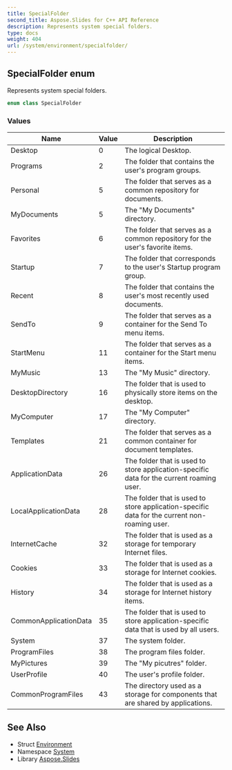 ```yaml
---
title: SpecialFolder
second_title: Aspose.Slides for C++ API Reference
description: Represents system special folders.
type: docs
weight: 404
url: /system/environment/specialfolder/
---
```

## SpecialFolder enum


Represents system special folders.

```cpp
enum class SpecialFolder
```

### Values

| Name | Value | Description |
| --- | --- | --- |
| Desktop | 0 | The logical Desktop. |
| Programs | 2 | The folder that contains the user's program groups. |
| Personal | 5 | The folder that serves as a common repository for documents. |
| MyDocuments | 5 | The \"My Documents\" directory. |
| Favorites | 6 | The folder that serves as a common repository for the user's favorite items. |
| Startup | 7 | The folder that corresponds to the user's Startup program group. |
| Recent | 8 | The folder that contains the user's most recently used documents. |
| SendTo | 9 | The folder that serves as a container for the Send To menu items. |
| StartMenu | 11 | The folder that serves as a container for the Start menu items. |
| MyMusic | 13 | The \"My Music\" directory. |
| DesktopDirectory | 16 | The folder that is used to physically store items on the desktop. |
| MyComputer | 17 | The \"My Computer\" directory. |
| Templates | 21 | The folder that serves as a common container for document templates. |
| ApplicationData | 26 | The folder that is used to store application-specific data for the current roaming user. |
| LocalApplicationData | 28 | The folder that is used to store application-specific data for the current non-roaming user. |
| InternetCache | 32 | The folder that is used as a storage for temporary Internet files. |
| Cookies | 33 | The folder that is used as a storage for Internet cookies. |
| History | 34 | The folder that is used as a storage for Internet history items. |
| CommonApplicationData | 35 | The folder that is used to store application-specific data that is used by all users. |
| System | 37 | The system folder. |
| ProgramFiles | 38 | The program files folder. |
| MyPictures | 39 | The \"My picutres\" folder. |
| UserProfile | 40 | The user's profile folder. |
| CommonProgramFiles | 43 | The directory used as a storage for components that are shared by applications. |

## See Also

* Struct [Environment](../)
* Namespace [System](../../)
* Library [Aspose.Slides](../../../)